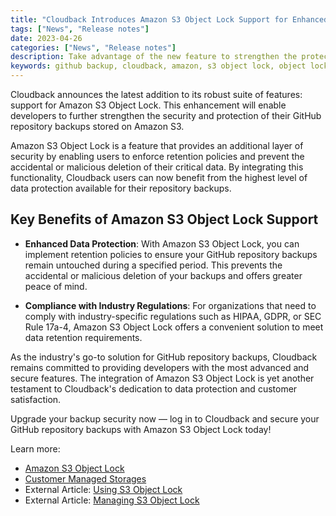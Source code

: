 ```yaml
---
title: "Cloudback Introduces Amazon S3 Object Lock Support for Enhanced GitHub Repository Backup Security"
tags: ["News", "Release notes"]
date: 2023-04-26
categories: ["News", "Release notes"]
description: Take advantage of the new feature to strengthen the protection of your valuable GitHub repository backups
keywords: github backup, cloudback, amazon, s3 object lock, object lock, compliance, data protection, retention requirement, retention policy
---
```


Cloudback announces the latest addition to its robust suite of features: support for Amazon S3 Object Lock. This enhancement will enable developers to further strengthen the security and protection of their GitHub repository backups stored on Amazon S3.

Amazon S3 Object Lock is a feature that provides an additional layer of security by enabling users to enforce retention policies and prevent the accidental or malicious deletion of their critical data. By integrating this functionality, Cloudback users can now benefit from the highest level of data protection available for their repository backups.

## Key Benefits of Amazon S3 Object Lock Support
- **Enhanced Data Protection**: With Amazon S3 Object Lock, you can implement retention policies to ensure your GitHub repository backups remain untouched during a specified period. This prevents the accidental or malicious deletion of your backups and offers greater peace of mind.

- **Compliance with Industry Regulations**: For organizations that need to comply with industry-specific regulations such as HIPAA, GDPR, or SEC Rule 17a-4, Amazon S3 Object Lock offers a convenient solution to meet data retention requirements.

As the industry's go-to solution for GitHub repository backups, Cloudback remains committed to providing developers with the most advanced and secure features. The integration of Amazon S3 Object Lock is yet another testament to Cloudback's dedication to data protection and customer satisfaction.

Upgrade your backup security now — log in to Cloudback and secure your GitHub repository backups with Amazon S3 Object Lock today!

Learn more: 
- [Amazon S3 Object Lock](https://docs.cloudback.it/features/s3-object-lock/)
- [Customer Managed Storages](https://docs.cloudback.it/features/customer-storages/)
- External Article: [Using S3 Object Lock](https://docs.aws.amazon.com/AmazonS3/latest/userguide/object-lock.html)
- External Article: [Managing S3 Object Lock](https://docs.aws.amazon.com/AmazonS3/latest/userguide/object-lock-managing.html)